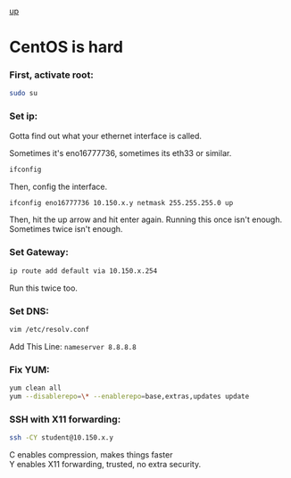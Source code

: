 [up](./index.md)

# CentOS is hard

### First, activate root:
```bash
sudo su
```

### Set ip:

Gotta find out what your ethernet interface is called.

Sometimes it's eno16777736, sometimes its eth33 or similar.

```bash
ifconfig
```

Then, config the interface.

```bash
ifconfig eno16777736 10.150.x.y netmask 255.255.255.0 up
```

Then, hit the up arrow and hit enter again. Running this once isn't enough. Sometimes twice isn't enough.

### Set Gateway:
```bash
ip route add default via 10.150.x.254
```

Run this twice too.

### Set DNS:
```bash
vim /etc/resolv.conf
```

Add This Line:
`nameserver 8.8.8.8`

### Fix YUM:
```bash
yum clean all
yum --disablerepo=\* --enablerepo=base,extras,updates update
```

### SSH with X11 forwarding:
```bash
ssh -CY student@10.150.x.y
```
C enables compression, makes things faster  
Y enables X11 forwarding, trusted, no extra security.

